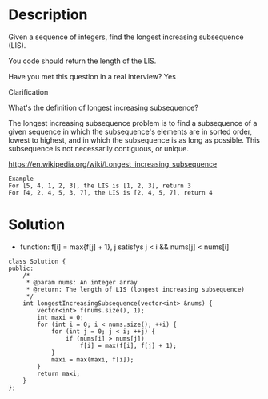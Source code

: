 # Description

Given a sequence of integers, find the longest increasing subsequence (LIS).

You code should return the length of the LIS.

Have you met this question in a real interview? Yes

Clarification

What's the definition of longest increasing subsequence?

The longest increasing subsequence problem is to find a subsequence of a given sequence in which the subsequence's elements are in sorted order, lowest to highest, and in which the subsequence is as long as possible. This subsequence is not necessarily contiguous, or unique.

https://en.wikipedia.org/wiki/Longest_increasing_subsequence
```
Example
For [5, 4, 1, 2, 3], the LIS is [1, 2, 3], return 3
For [4, 2, 4, 5, 3, 7], the LIS is [2, 4, 5, 7], return 4
```

# Solution

- function: f[i] = max{f[j] + 1}, j satisfys j < i && nums[j] < nums[i] 

```
class Solution {
public:
    /*
     * @param nums: An integer array
     * @return: The length of LIS (longest increasing subsequence)
     */
    int longestIncreasingSubsequence(vector<int> &nums) {
        vector<int> f(nums.size(), 1);
        int maxi = 0;
        for (int i = 0; i < nums.size(); ++i) {
            for (int j = 0; j < i; ++j) {
                if (nums[i] > nums[j])
                    f[i] = max(f[i], f[j] + 1);
            }
            maxi = max(maxi, f[i]);
        }
        return maxi;
    }
};
```
